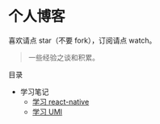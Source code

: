 # 个人博客

喜欢请点 star（不要 fork），订阅请点 watch。

> 一些经验之谈和积累。

目录

- 学习笔记
  - [学习 react-native](https://github.com/ShawDanon/blog/issues/2)
  - [学习 UMI](https://github.com/ShawDanon/blog/issues/3)
